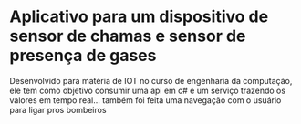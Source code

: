 # Aplicativo para um dispositivo de sensor de chamas e sensor de presença de gases
Desenvolvido para matéria de IOT no curso de engenharia da computação, ele tem como objetivo consumir uma api em c# e um serviço trazendo os valores em tempo real... também foi feita uma navegação com o usuário para ligar pros bombeiros
